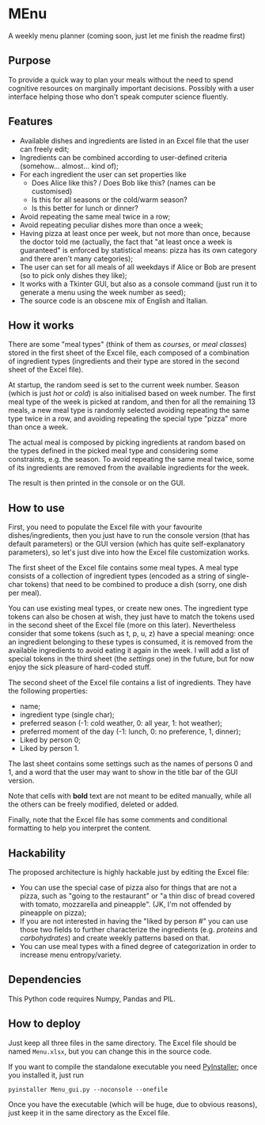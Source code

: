 # MEnu

A weekly menu planner (coming soon, just let me finish the readme first)

## Purpose

To provide a quick way to plan your meals without the need to spend cognitive resources on marginally important decisions. Possibly with a user interface helping those who don't speak computer science fluently.

## Features

- Available dishes and ingredients are listed in an Excel file that the user can freely edit;
- Ingredients can be combined according to user-defined criteria (somehow... almost... kind of);
- For each ingredient the user can set properties like
  - Does Alice like this? / Does Bob like this? (names can be customised)
  - Is this for all seasons or the cold/warm season?
  - Is this better for lunch or dinner?
- Avoid repeating the same meal twice in a row;
- Avoid repeating peculiar dishes more than once a week;
- Having pizza at least once per week, but not more than once, because the doctor told me (actually, the fact that "at least once a week is guaranteed" is enforced by statistical means: pizza has its own category and there aren't many categories);
- The user can set for all meals of all weekdays if Alice or Bob are present (so to pick only dishes they like);
- It works with a Tkinter GUI, but also as a console command (just run it to generate a menu using the week number as seed);
- The source code is an obscene mix of English and Italian.

## How it works
There are some "meal types" (think of them as *courses*, or *meal classes*) stored in the first sheet of the Excel file, each composed of a combination of ingredient types (ingredients and their type are stored in the second sheet of the Excel file).

At startup, the random seed is set to the current week number. Season (which is just *hot* or *cold*) is also initialised based on week number.
The first meal type of the week is picked at random, and then for all the remaining 13 meals, a new meal type is randomly selected avoiding repeating the same type twice in a row, and avoiding repeating the special type "pizza" more than once a week.

The actual meal is composed by picking ingredients at random based on the types defined in the picked meal type and considering some constraints, e.g. the season. To avoid repeating the same meal twice, some of its ingredients are removed from the available ingredients for the week.

The result is then printed in the console or on the GUI.

## How to use

First, you need to populate the Excel file with your favourite dishes/ingredients, then you just have to run the console version (that has default parameters) or the GUI version (which has quite self-explanatory parameters), so let's just dive into how the Excel file customization works.

The first sheet of the Excel file contains some meal types. A meal type consists of a collection of ingredient types (encoded as a string of single-char tokens) that need to be combined to produce a dish (sorry, one dish per meal).

You can use existing meal types, or create new ones. The ingredient type tokens can also be chosen at wish, they just have to match the tokens used in the second sheet of the Excel file (more on this later). Nevertheless consider that some tokens (such as t, p, u, z) have a special meaning: once an ingredient belonging to these types is consumed, it is removed from the available ingredients to avoid eating it again in the week. I will add a list of special tokens in the third sheet (the *settings* one) in the future, but for now enjoy the sick pleasure of hard-coded stuff.

The second sheet of the Excel file contains a list of ingredients. They have the following properties:
- name;
- ingredient type (single char);
- preferred season (-1: cold weather, 0: all year, 1: hot weather);
- preferred moment of the day (-1: lunch, 0: no preference, 1, dinner);
- Liked by person 0;
- Liked by person 1.

The last sheet contains some settings such as the names of persons 0 and 1, and a word that the user may want to show in the title bar of the GUI version.

Note that cells with **bold** text are not meant to be edited manually, while all the others can be freely modified, deleted or added.

Finally, note that the Excel file has some comments and conditional formatting to help you interpret the content.

## Hackability

The proposed architecture is highly hackable just by editing the Excel file:
- You can use the special case of pizza also for things that are not a pizza, such as "going to the restaurant" or "a thin disc of bread covered with tomato, mozzarella and pineapple". (JK, I'm not offended by pineapple on pizza);
- If you are not interested in having the "liked by person #" you can use those two fields to further characterize the ingredients (e.g. *proteins* and *carbohydrates*) and create weekly patterns based on that.
- You can use meal types with a fined degree of categorization in order to increase menu entropy/variety.

## Dependencies

This Python code requires Numpy, Pandas and PIL.

## How to deploy

Just keep all three files in the same directory. The Excel file should be named `Menu.xlsx`, but you can change this in the source code.

If you want to compile the standalone executable you need [PyInstaller](https://pyinstaller.org/en/stable/); once you installed it, just run

    pyinstaller Menu_gui.py --noconsole --onefile

Once you have the executable (which will be huge, due to obvious reasons), just keep it in the same directory as the Excel file.
